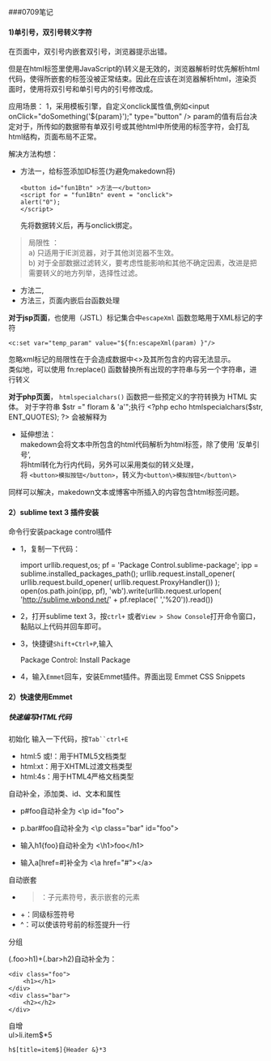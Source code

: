 ###0709笔记  

#### 1)单引号，双引号转义字符

在页面中，双引号内嵌套双引号，浏览器提示出错。

但是在html标签里使用JavaScript的\转义是无效的，浏览器解析时优先解析html代码，使得所嵌套的标签没被正常结束。因此在应该在浏览器解析html，渲染页面时，使用将双引号和单引号内的引号修改成。

应用场景：
1，采用模板引擎，自定义onclick属性值,例如<input onClick="doSomething('${param}');" type="button"  /\>
param的值有后台决定对于，所传如的数据带有单双引号或其他html中所使用的标签字符，会打乱html结构，页面布局不正常。

解决方法构想：

+ 方法一，给标签添加ID标签(为避免makedown将)

	`<button id="fun1Btn" >方法一</button>`  
	`<script for = "fun1Btn" event = "onclick">`  
	`alert("0");`  
	`</script>`
	
	先将数据转义后，再与onclick绑定。  

>局限性 ：   
a) 只适用于IE浏览器，对于其他浏览器不生效。  
b) 对于全部数据过滤转义，要考虑性能影响和其他不确定因素，改进是把需要转义的地方列举，选择性过滤。

+ 方法二,
+ 方法三，页面内嵌后台函数处理

	
**对于jsp页面**，也使用（JSTL）标记集合中`escapeXml` 函数忽略用于XML标记的字符  

	<c:set var="temp_param" value="${fn:escapeXml(param) }"/>  

忽略xml标记的局限性在于会造成数据中<>及其所包含的内容无法显示。  
类似地，可以使用 fn:replace() 函数替换所有出现的字符串与另一个字符串，进行转义

**对于php页面**，
`htmlspecialchars()` 函数把一些预定义的字符转换为 HTML 实体。
对于字符串 $str =" floram & 'a'";执行
	<?php
		echo htmlspecialchars($str, ENT_QUOTES);
	?>
会被解释为


+ 延伸想法：  
makedown会将文本中所包含的html代码解析为html标签，除了使用 ‘反单引号’,    
将html转化为行内代码，另外可以采用类似的转义处理，  
将 `<button>模拟按钮</button>`，转义为`<button\>模拟按钮</button\>`

同样可以解决，makedown文本或博客中所插入的内容包含html标签问题。


#### 2）sublime text 3 插件安装

命令行安装package control插件

+ 1，复制一下代码：

	import urllib.request,os; pf = 'Package Control.sublime-package'; ipp = sublime.installed_packages_path(); urllib.request.install_opener( urllib.request.build_opener( urllib.request.ProxyHandler()) ); open(os.path.join(ipp, pf), 'wb').write(urllib.request.urlopen( 'http://sublime.wbond.net/' + pf.replace(' ','%20')).read())

+ 2，打开sublime text 3，按`ctrl+` 或者`View > Show Console`打开命令窗口，黏贴以上代码并回车即可。

+ 3，快捷键`Shift+Ctrl+P`,输入

	Package Control: Install Package

+ 4，输入`Emmet`回车，安装Emmet插件。界面出现 Emmet CSS Snippets

#### 2）快速使用Emmet
##### 快速编写HTML代码
初始化  输入一下代码，按`Tab``ctrl+E`

+ html:5 或!：用于HTML5文档类型 
+ html:xt：用于XHTML过渡文档类型
+ html:4s：用于HTML4严格文档类型

自动补全，添加类、id、文本和属性

+ p#foo自动补全为 <\p id="foo"></p>
+ p.bar#foo自动补全为 <\p class="bar" id="foo"></p>

+ 输入h1{foo}自动补全为 <\h1>foo<\/h1>
+ 输入a[href=#]补全为   <\a href="#"><\/a>

自动嵌套  

+ >：子元素符号，表示嵌套的元素  
+ +：同级标签符号  
+ ^：可以使该符号前的标签提升一行  

分组  

 (.foo>h1)+(.bar>h2)自动补全为：

	<div class="foo">
		<h1></h1>
	</div>
	<div class="bar">
		<h2></h2>
	</div>
	
自增   
  	ul>li.item$*5

    h$[title=item$]{Header &}*3

